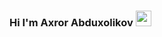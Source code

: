 ### Hi I'm Axror Abduxolikov <img src = "https://media1.giphy.com/media/gM5qFksULw54NMWyry/giphy.gif?cid=ecf05e4703aixr56rflvuyx47w9lcu8ehuhfl88qggiwlgre&rid=giphy.gif&ct=s" width="25px">
